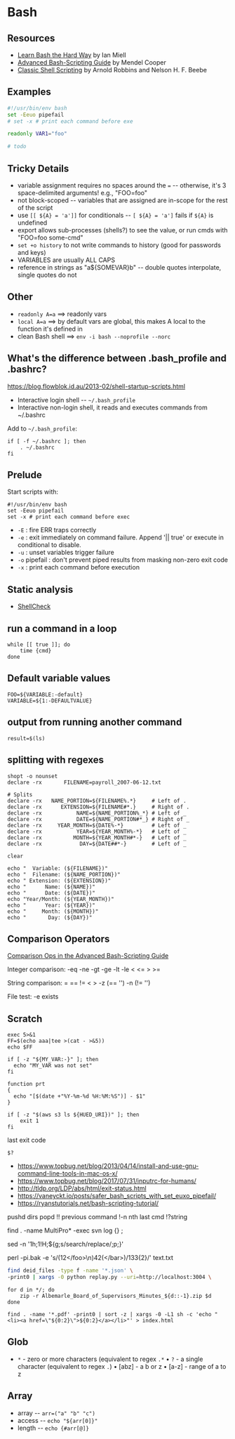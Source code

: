 # Bash

## Resources

* [Learn Bash the Hard Way](https://leanpub.com/learnbashthehardway) by Ian Miell
* [Advanced Bash-Scripting Guide](https://tldp.org/LDP/abs/html/) by Mendel Cooper
* [Classic Shell Scripting](https://learning.oreilly.com/library/view/classic-shell-scripting/0596005954/) by Arnold Robbins and Nelson H. F. Beebe

## Examples

```sh
#!/usr/bin/env bash
set -Eeuo pipefail
# set -x # print each command before exe

readonly VAR1="foo"

# todo
```

## Tricky Details

* variable assignment requires no spaces around the `=` -- otherwise, it's 3 space-delimited arguments! e.g., "FOO=foo"
* not block-scoped -- variables that are assigned are in-scope for the rest of the script
* use `[[ ${A} = 'a']]` for conditionals -- `[ ${A} = 'a']` fails if `${A}` is undefined
* export allows sub-processes (shells?) to see the value, or run cmds with "FOO=foo some-cmd"
* `set +o history` to not write commands to history (good for passwords and keys)
* VARIABLES are usually ALL CAPS
* reference in strings as "a${SOMEVAR}b" -- double quotes interpolate, single quotes do not

## Other

* `readonly A=a` ==> readonly vars
* `local A=a` ==> by default vars are global, this makes A local to the function it's defined in
* clean Bash shell ==> `env -i bash --noprofile --norc`

## What's the difference between .bash_profile and .bashrc?

https://blog.flowblok.id.au/2013-02/shell-startup-scripts.html

* Interactive login shell --  `~/.bash_profile`
* Interactive non-login shell, it reads and executes commands from ~/.bashrc

Add to `~/.bash_profile`:

```
if [ -f ~/.bashrc ]; then
	. ~/.bashrc
fi
```

## Prelude

Start scripts with:
```
#!/usr/bin/env bash
set -Eeuo pipefail
set -x # print each command before exec
```

* `-E` : fire ERR traps correctly
* `-e` : exit immediately on command failure. Append '|| true' or execute in conditional to disable.
* `-u` : unset variables trigger failure
* `-o` pipefail : don't prevent piped results from masking non-zero exit code
* `-x` : print each command before execution

## Static analysis

* [ShellCheck](https://www.shellcheck.net/)

## run a command in a loop

```
while [[ true ]]; do
	time {cmd}
done
```

## Default variable values

```
FOO=${VARIABLE:-default} 
VARIABLE=${1:-DEFAULTVALUE}
```

## output from running another command

```
result=$(ls)
```

## splitting with regexes

```
shopt -o nounset
declare -rx       FILENAME=payroll_2007-06-12.txt

# Splits
declare -rx   NAME_PORTION=${FILENAME%.*}     # Left of .
declare -rx      EXTENSION=${FILENAME#*.}     # Right of .
declare -rx           NAME=${NAME_PORTION%_*} # Left of _
declare -rx           DATE=${NAME_PORTION#*_} # Right of _
declare -rx     YEAR_MONTH=${DATE%-*}         # Left of _
declare -rx           YEAR=${YEAR_MONTH%-*}   # Left of _
declare -rx          MONTH=${YEAR_MONTH#*-}   # Left of _
declare -rx            DAY=${DATE##*-}        # Left of _

clear

echo "  Variable: (${FILENAME})"
echo "  Filename: (${NAME_PORTION})"
echo " Extension: (${EXTENSION})"
echo "      Name: (${NAME})"
echo "      Date: (${DATE})"
echo "Year/Month: (${YEAR_MONTH})"
echo "      Year: (${YEAR})"
echo "     Month: (${MONTH})"
echo "       Day: (${DAY})"
```

## Comparison Operators

[Comparison Ops in the Advanced Bash-Scripting Guide](https://tldp.org/LDP/abs/html/comparison-ops.html)

Integer comparison: -eq -ne -gt -ge -lt -le < <= > >= 

String comparison: = == != < > -z (== '') -n (!= '')

File test: -e exists

## Scratch 

```
exec 5>&1
FF=$(echo aaa|tee >(cat - >&5))
echo $FF
```


```
if [ -z "${MY_VAR:-}" ]; then
  echo "MY_VAR was not set"
fi
```

```
function prt
{
  echo "[$(date +"%Y-%m-%d %H:%M:%S")] - $1"
}
```

```
if [ -z "$(aws s3 ls ${HUED_URI})" ]; then
    exit 1
fi
```

last exit code
```
$?
```

* https://www.topbug.net/blog/2013/04/14/install-and-use-gnu-command-line-tools-in-mac-os-x/
* https://www.topbug.net/blog/2017/07/31/inputrc-for-humans/
* http://tldp.org/LDP/abs/html/exit-status.html
* https://vaneyckt.io/posts/safer_bash_scripts_with_set_euxo_pipefail/
* https://ryanstutorials.net/bash-scripting-tutorial/    



pushd dirs popd 
!! previous command 
!-n nth last cmd 
!?string 

find . -name MultiPro* -exec svn log {} \; 


sed -n '1h;1!H;${g;s/search/replace/;p;}'

perl -pi.bak -e 's/(<foo>12<\/foo>\n<bar>)42(<\/bar>)/${1}33${2}/' text.txt 

```bash 
find deid_files -type f -name '*.json' \
-print0 | xargs -0 python replay.py --uri=http://localhost:3004 \
```


```
for d in */; do
    zip -r Albemarle_Board_of_Supervisors_Minutes_${d::-1}.zip $d 
done
```

```
find . -name '*.pdf' -print0 | sort -z | xargs -0 -L1 sh -c 'echo "<li><a href=\"${0:2}\">${0:2}</a></li>"' > index.html
```

## Glob

* `*` - zero or more characters (equivalent to regex `.*`
• `?` - a single character (equivalent to regex `.`)
• [abz] - a b or z
• [a-z] - range of a to z

## Array

* array --  `arr=("a" "b" "c")`
* access -- `echo "${arr[0]}"`
* length -- `echo {#arr[@]}`